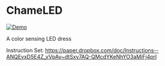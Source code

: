 # ChameLED

[![Demo](dress-demo.gif)](https://twitter.com/its_ashworks/status/1044382364707635200)

A color sensing LED dress

Instruction Set: https://paper.dropbox.com/doc/Instructions--ANQEvxD5E4Z_vVpAv~dtSxv7AQ-QMcdYKeNhYO3aMiFj4prl

